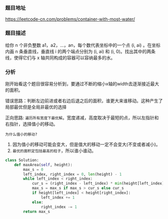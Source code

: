 ### 题目地址
https://leetcode-cn.com/problems/container-with-most-water/

### 题目描述
给你 n 个非负整数 a1，a2，...，an，每个数代表坐标中的一个点 (i, ai) 。在坐标内画 n 条垂直线，垂直线 i 的两个端点分别为 (i, ai) 和 (i, 0)。找出其中的两条线，使得它们与 x 轴共同构成的容器可以容纳最多的水。

### 分析
刚开始看这个题目很容易分析到，要通过不断的缩小x轴的width去逐渐接近最大的面积。

错误思路：判断左边前进或者右边后退之后的面积，谁更大来谁移动。这种产生了局部最优但是全局非最优的选择

正向思路: `遍历所有宽度下最优解`。宽度递减，高度取决于最短的点，所以左指针和右指针，选择值小的移动。

`为什么值小的移动?`
1. 因为值小的移动可能会变大，但是值大的移动一定不会变大(不变或者减小)。
2. `最优的面积定包括最高的柱子`，所以谁小谁动。

```python
class Solution:
    def maxArea(self, height):
        max_s = 0
        left_index, right_index = 0, len(height) - 1
        while left_index < right_index:
            cur_s = (right_index - left_index) * min(height[left_index], height[right_index])
            max_s = max_s if max_s > cur_s else cur_s
            if height[left_index] < height[right_index]:
                left_index += 1
            else:
                right_index -= 1
        return max_s
```
